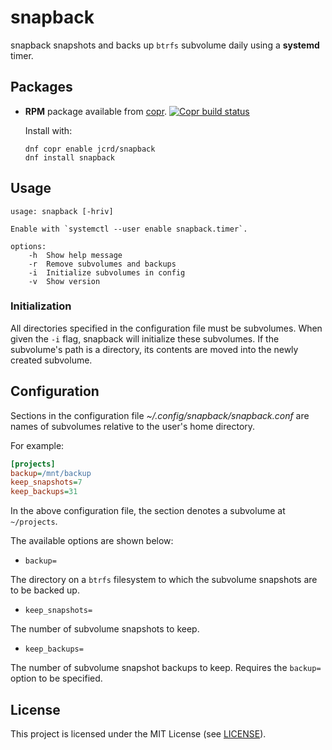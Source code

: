 # snapback

snapback snapshots and backs up `btrfs` subvolume daily using a
**systemd** timer.

## Packages

* **RPM** package available from [copr][copr]. [![Copr build status](https://copr.fedorainfracloud.org/coprs/jcrd/snapback/package/snapback/status_image/last_build.png)](https://copr.fedorainfracloud.org/coprs/jcrd/snapback/package/snapback/)

  Install with:
  ```
  dnf copr enable jcrd/snapback
  dnf install snapback
  ```

[copr]: https://copr.fedorainfracloud.org/coprs/jcrd/snapback/

## Usage

```
usage: snapback [-hriv]

Enable with `systemctl --user enable snapback.timer`.

options:
    -h  Show help message
    -r  Remove subvolumes and backups
    -i  Initialize subvolumes in config
    -v  Show version
```

### Initialization

All directories specified in the configuration file must be subvolumes.
When given the `-i` flag, snapback will initialize these subvolumes.
If the subvolume's path is a directory, its contents are moved into the newly
created subvolume.

## Configuration

Sections in the configuration file _~/.config/snapback/snapback.conf_ are names
of subvolumes relative to the user's home directory.

For example:

```ini
[projects]
backup=/mnt/backup
keep_snapshots=7
keep_backups=31
```

In the above configuration file, the section denotes a subvolume at `~/projects`.

The available options are shown below:

* `backup=`

The directory on a `btrfs` filesystem to which the subvolume snapshots are to be
backed up.

* `keep_snapshots=`

The number of subvolume snapshots to keep.

* `keep_backups=`

The number of subvolume snapshot backups to keep. Requires the `backup=` option
to be specified.

## License

This project is licensed under the MIT License (see [LICENSE](LICENSE)).
